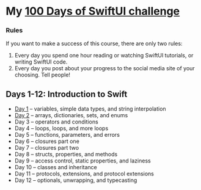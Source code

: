 # My [**100 Days of SwiftUI challenge**](https://www.hackingwithswift.com/100/swiftui)

### Rules
If you want to make a success of this course, there are only two rules:
1.  Every day you spend one hour reading or watching SwiftUI tutorials, or writing SwiftUI code.
2.  Every day you post about your progress to the social media site of your choosing. Tell people!

## Days 1-12: Introduction to Swift

- [Day 1](https://github.com/nicolauatala/100-Days-of-SwiftUI/blob/master/introduction-to-swift/Day-1.playground/Contents.swift) – variables, simple data types, and string interpolation
- [Day 2](https://github.com/nicolauatala/100-Days-of-SwiftUI/blob/master/introduction-to-swift/Day-2.playground/Contents.swift) – arrays, dictionaries, sets, and enums
- Day 3 – operators and conditions
- Day 4 – loops, loops, and more loops
- Day 5 – functions, parameters, and errors
- Day 6 – closures part one
- Day 7 – closures part two
- Day 8 – structs, properties, and methods
- Day 9 – access control, static properties, and laziness
- Day 10 – classes and inheritance
- Day 11 – protocols, extensions, and protocol extensions
- Day 12 – optionals, unwrapping, and typecasting

